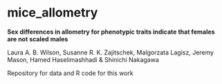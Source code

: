 # mice_allometry

**Sex differences in allometry for phenotypic traits indicate that females are not scaled males**

Laura A. B. Wilson, Susanne R. K. Zajitschek, Malgorzata Lagisz, Jeremy Mason, Hamed Haselimashhadi & Shinichi Nakagawa

Repository for data and R code for this work
